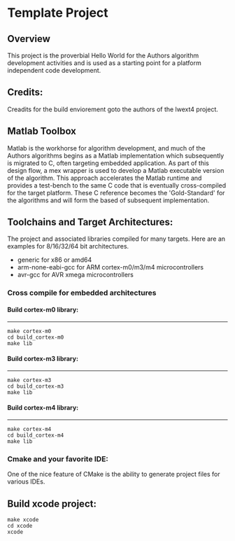 # Template Project #

## Overview ##

This project is the proverbial Hello World for the Authors algorithm development activities and is used as a starting point for a platform independent code development. 
## Credits: ##
Creadits for the build enviorement goto the authors of the lwext4 project.      

## Matlab Toolbox ##

Matlab is the workhorse for algorithm development, and much of the Authors algorithms begins as a Matlab implementation which subsequently is migrated to C, often targeting embedded application. As part of this design flow, a mex wrapper is used to develop a Matlab executable version of the algorithm. This approach accelerates the Matlab runtime and provides a test-bench to the same C code that is eventually cross-compiled for the target platform. These C reference becomes the 'Gold-Standard' for the algorithms and will form the based of subsequent implementation.  

## Toolchains and Target Architectures: ##

The project and associated libraries compiled for many targets. Here are an examples for 8/16/32/64 bit architectures.
* generic for x86 or amd64
* arm-none-eabi-gcc for ARM cortex-m0/m3/m4 microcontrollers
* avr-gcc for AVR xmega microcontrollers

### Cross compile for embedded architectures ###

#### Build cortex-m0 library: ####
------------
```
make cortex-m0
cd build_cortex-m0
make lib
```
#### Build cortex-m3 library: #### 
------------
```
make cortex-m3
cd build_cortex-m3
make lib
```
#### Build cortex-m4 library: #### 
------------
```
make cortex-m4
cd build_cortex-m4
make lib
```
### Cmake and your favorite IDE: ###
One of the nice feature of CMake is the ability to generate project files for various IDEs.

Build xcode project:
------------
```
make xcode
cd xcode
xcode 
```
